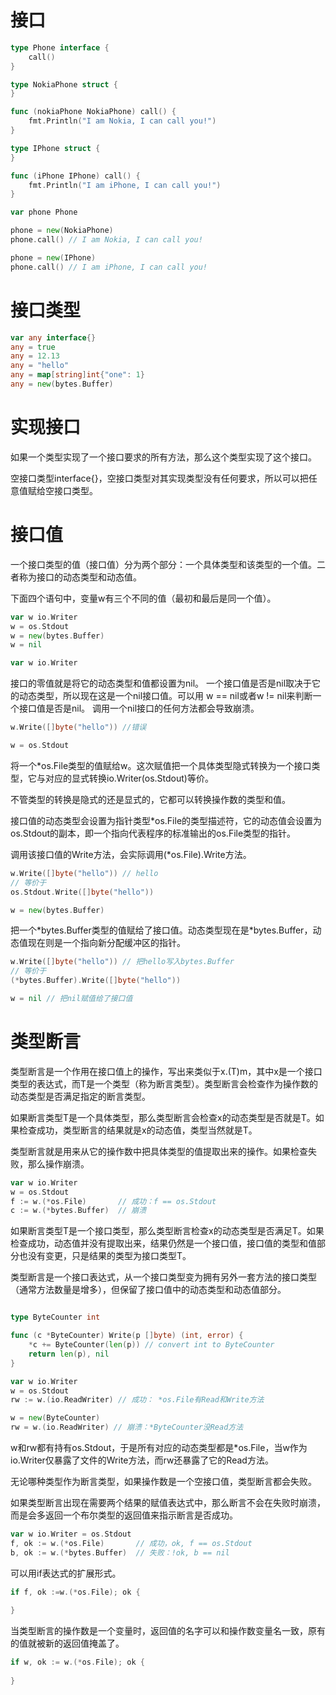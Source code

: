 # 接口

```go
type Phone interface {
	call()
}

type NokiaPhone struct {
}

func (nokiaPhone NokiaPhone) call() {
	fmt.Println("I am Nokia, I can call you!")
}

type IPhone struct {
}

func (iPhone IPhone) call() {
	fmt.Println("I am iPhone, I can call you!")
}

var phone Phone

phone = new(NokiaPhone)
phone.call() // I am Nokia, I can call you!

phone = new(IPhone)
phone.call() // I am iPhone, I can call you!
```

# 接口类型

```go
var any interface{}
any = true
any = 12.13
any = "hello"
any = map[string]int{"one": 1}
any = new(bytes.Buffer)
```

# 实现接口
如果一个类型实现了一个接口要求的所有方法，那么这个类型实现了这个接口。

空接口类型interface{}，空接口类型对其实现类型没有任何要求，所以可以把任意值赋给空接口类型。

# 接口值

一个接口类型的值（接口值）分为两个部分：一个具体类型和该类型的一个值。二者称为接口的动态类型和动态值。

下面四个语句中，变量w有三个不同的值（最初和最后是同一个值）。

```go
var w io.Writer
w = os.Stdout
w = new(bytes.Buffer)
w = nil
```

```go
var w io.Writer
```

接口的零值就是将它的动态类型和值都设置为nil。 一个接口值是否是nil取决于它的动态类型，所以现在这是一个nil接口值。可以用 w == nil或者w != nil来判断一个接口值是否是nil。 调用一个nil接口的任何方法都会导致崩溃。

```go
w.Write([]byte("hello")) //错误
```

```go
w = os.Stdout
```

将一个*os.File类型的值赋给w。这次赋值把一个具体类型隐式转换为一个接口类型，它与对应的显式转换io.Writer(os.Stdout)等价。

不管类型的转换是隐式的还是显式的，它都可以转换操作数的类型和值。

接口值的动态类型会设置为指针类型*os.File的类型描述符，它的动态值会设置为os.Stdout的副本，即一个指向代表程序的标准输出的os.File类型的指针。

调用该接口值的Write方法，会实际调用(*os.File).Write方法。

```go
w.Write([]byte("hello")) // hello
// 等价于
os.Stdout.Write([]byte("hello"))
```

```go
w = new(bytes.Buffer)
```

把一个*bytes.Buffer类型的值赋给了接口值。动态类型现在是\*bytes.Buffer，动态值现在则是一个指向新分配缓冲区的指针。

```go
w.Write([]byte("hello")) // 把hello写入bytes.Buffer
// 等价于
(*bytes.Buffer).Write([]byte("hello"))
```

```go
w = nil // 把nil赋值给了接口值
```

# 类型断言
类型断言是一个作用在接口值上的操作，写出来类似于x.(T)m，其中x是一个接口类型的表达式，而T是一个类型（称为断言类型）。类型断言会检查作为操作数的动态类型是否满足指定的断言类型。

如果断言类型T是一个具体类型，那么类型断言会检查x的动态类型是否就是T。如果检查成功，类型断言的结果就是x的动态值，类型当然就是T。

类型断言就是用来从它的操作数中把具体类型的值提取出来的操作。如果检查失败，那么操作崩溃。
```go
var w io.Writer
w = os.Stdout
f := w.(*os.File)       // 成功：f == os.Stdout
c := w.(*bytes.Buffer)  // 崩溃
```

如果断言类型T是一个接口类型，那么类型断言检查x的动态类型是否满足T。如果检查成功，动态值并没有提取出来，结果仍然是一个接口值，接口值的类型和值部分也没有变更，只是结果的类型为接口类型T。

类型断言是一个接口表达式，从一个接口类型变为拥有另外一套方法的接口类型（通常方法数量是增多），但保留了接口值中的动态类型和动态值部分。

```go

type ByteCounter int

func (c *ByteCounter) Write(p []byte) (int, error) {
    *c += ByteCounter(len(p)) // convert int to ByteCounter
    return len(p), nil
}

var w io.Writer
w = os.Stdout
rw := w.(io.ReadWriter) // 成功： *os.File有Read和Write方法

w = new(ByteCounter)
rw = w.(io.ReadWriter) // 崩溃：*ByteCounter没Read方法
```

w和rw都有持有os.Stdout，于是所有对应的动态类型都是*os.File，当w作为io.Writer仅暴露了文件的Write方法，而rw还暴露了它的Read方法。

无论哪种类型作为断言类型，如果操作数是一个空接口值，类型断言都会失败。

如果类型断言出现在需要两个结果的赋值表达式中，那么断言不会在失败时崩溃，而是会多返回一个布尔类型的返回值来指示断言是否成功。
```go
var w io.Writer = os.Stdout
f, ok := w.(*os.File)       // 成功，ok, f == os.Stdout
b, ok := w.(*bytes.Buffer)  // 失败：!ok, b == nil
```
可以用if表达式的扩展形式。
```go
if f, ok :=w.(*os.File); ok {
	
}
```

当类型断言的操作数是一个变量时，返回值的名字可以和操作数变量名一致，原有的值就被新的返回值掩盖了。
```go
if w, ok := w.(*os.File); ok {
	
}
```

